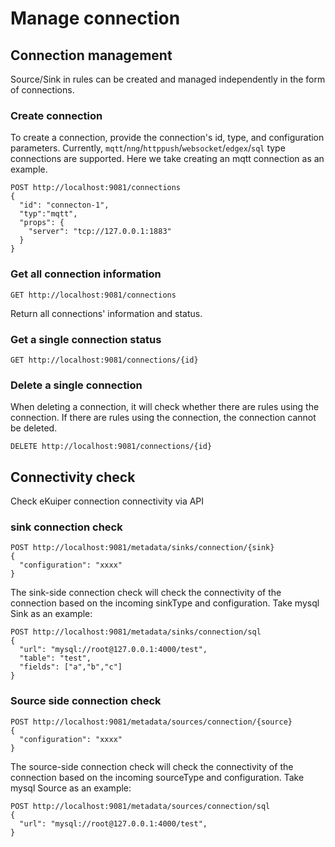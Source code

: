 # Manage connection

## Connection management

Source/Sink in rules can be created and managed independently in the form of connections.

### Create connection

To create a connection, provide the connection's id, type, and configuration parameters. Currently, `mqtt`/`nng`/`httppush`/`websocket`/`edgex`/`sql` type connections are supported. Here we take creating an mqtt connection as an example.

```shell
POST http://localhost:9081/connections
{
  "id": "connecton-1",
  "typ":"mqtt",
  "props": {
    "server": "tcp://127.0.0.1:1883"
  }
}
```

### Get all connection information

```shell
GET http://localhost:9081/connections
```

Return all connections' information and status.

### Get a single connection status

```shell
GET http://localhost:9081/connections/{id}
```

### Delete a single connection

When deleting a connection, it will check whether there are rules using the connection. If there are rules using the connection, the connection cannot be deleted.

```shell
DELETE http://localhost:9081/connections/{id}
```

## Connectivity check

Check eKuiper connection connectivity via API

### sink connection check

```shell
POST http://localhost:9081/metadata/sinks/connection/{sink}
{
  "configuration": "xxxx"
}
```

The sink-side connection check will check the connectivity of the connection based on the incoming sinkType and configuration. Take mysql Sink as an example:

```shell
POST http://localhost:9081/metadata/sinks/connection/sql
{
  "url": "mysql://root@127.0.0.1:4000/test",
  "table": "test",
  "fields": ["a","b","c"]
}
```

### Source side connection check

```shell
POST http://localhost:9081/metadata/sources/connection/{source}
{
  "configuration": "xxxx"
}
```

The source-side connection check will check the connectivity of the connection based on the incoming sourceType and configuration. Take mysql Source as an example:

```shell
POST http://localhost:9081/metadata/sources/connection/sql
{
  "url": "mysql://root@127.0.0.1:4000/test",
}
```

